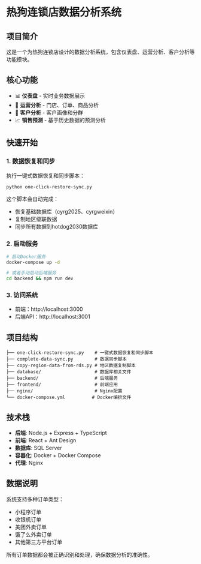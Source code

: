# 热狗连锁店数据分析系统

## 项目简介

这是一个为热狗连锁店设计的数据分析系统，包含仪表盘、运营分析、客户分析等功能模块。

## 核心功能

- 📊 **仪表盘** - 实时业务数据展示
- 🏪 **运营分析** - 门店、订单、商品分析
- 👥 **客户分析** - 客户画像和分群
- 📈 **销售预测** - 基于历史数据的预测分析

## 快速开始

### 1. 数据恢复和同步

执行一键式数据恢复和同步脚本：

```bash
python one-click-restore-sync.py
```

这个脚本会自动完成：
- 恢复基础数据库（cyrg2025、cyrgweixin）
- 复制地区级联数据
- 同步所有数据到hotdog2030数据库

### 2. 启动服务

```bash
# 启动Docker服务
docker-compose up -d

# 或者手动启动后端服务
cd backend && npm run dev
```

### 3. 访问系统

- 前端：http://localhost:3000
- 后端API：http://localhost:3001

## 项目结构

```
├── one-click-restore-sync.py    # 一键式数据恢复和同步脚本
├── complete-data-sync.py        # 数据同步脚本
├── copy-region-data-from-rds.py # 地区数据复制脚本
├── database/                    # 数据库相关文件
├── backend/                     # 后端服务
├── frontend/                    # 前端应用
├── nginx/                       # Nginx配置
└── docker-compose.yml          # Docker编排文件
```

## 技术栈

- **后端**: Node.js + Express + TypeScript
- **前端**: React + Ant Design
- **数据库**: SQL Server
- **容器化**: Docker + Docker Compose
- **代理**: Nginx

## 数据说明

系统支持多种订单类型：
- 小程序订单
- 收银机订单  
- 美团外卖订单
- 饿了么外卖订单
- 其他第三方平台订单

所有订单数据都会被正确识别和处理，确保数据分析的准确性。
